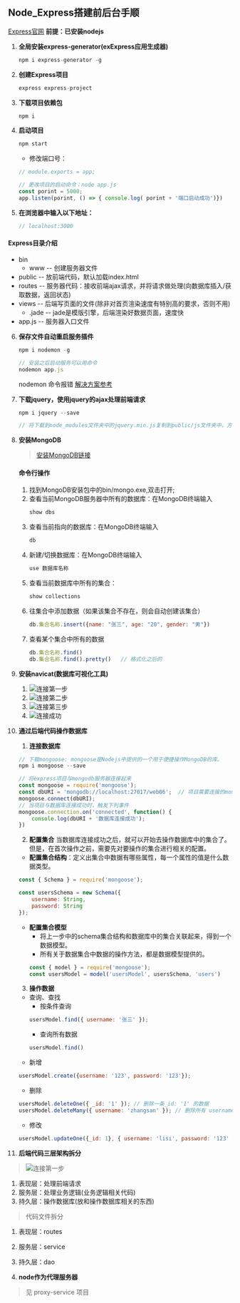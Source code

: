 ## Node_Express搭建前后台手顺
[Express官网](https://www.expressjs.com.cn/)
**前提：已安装nodejs**
1. **全局安装express-generator(exExpress应用生成器)**
    ```js
    npm i express-generator -g
    ```
2. **创建Express项目**
    ```js
    express express-project
    ```
3. **下载项目依赖包**
    ```js
    npm i
    ```
4. **启动项目**
    ```js
    npm start
    ```
    + 修改端口号：
    ```js
    // module.exports = app;

    // 更改项目的启动命令：node app.js
    const porint = 5000;
    app.listen(porint, () => { console.log( porint + '端口启动成功')})
    ```
5. **在浏览器中输入以下地址：**
    ```js
    // localhost:3000
    ```
#### **Express目录介绍**
+ bin
    + www -- 创建服务器文件
+ public -- 放前端代码，默认加载index.html
+ routes -- 服务器代码：接收前端ajax请求，并将请求做处理(向数据库插入/获取数据，返回状态)
+ views -- 后端写页面的文件(除非对首页渲染速度有特别高的要求，否则不用)
    + .jade -- jade是模版引擎，后端渲染好数据页面，速度快
+ app.js -- 服务器入口文件


6. **保存文件自动重启服务插件**
    ```js
    npm i nodemon -g

    // 安装之后启动服务可以用命令
    nodemon app.js
    ```
    nodemon 命令报错
    [解决方案参考](https://blog.csdn.net/webjxy/article/details/121193543)


7. **下载jquery，使用jquery的ajax处理前端请求**
    ```js
    npm i jquery --save

    // 将下载到node_modules文件夹中的jquery.min.js复制到public/js文件夹中，方便前端代码引用
    ```

8. **安装MongoDB**
   > [安装MongoDB链接](https://www.runoob.com/mongodb/mongodb-window-install.html)
    #### **命令行操作**
    1. 找到MongoDB安装包中的bin/mongo.exe,双击打开;
    2. 查看当前MongoDB服务器中所有的数据库：在MongoDB终端输入 
        ```js
        show dbs
        ```
    3. 查看当前指向的数据库：在MongoDB终端输入 
        ```js
        db
        ```
    4. 新建/切换数据库：在MongoDB终端输入 
        ```js
        use 数据库名称
        ```
    5. 查看当前数据库中所有的集合：
        ```js
        show collections
        ```
    6. 往集合中添加数据（如果该集合不存在，则会自动创建该集合）
        ```js
        db.集合名称.insert({name: "张三", age: "20", gender: "男"})
        ```
    7. 查看某个集合中所有的数据
        ```js
        db.集合名称.find()
        db.集合名称.find().pretty()   // 格式化之后的
        ```
    
9. **安装navicat(数据库可视化工具)**
    1. ![连接第一步](./public/img/mongoDB-connect-1.png)
    2. ![连接第二步](./public/img/mongoDB-connect-2.png)
    3. ![连接第三步](./public/img/mongoDB-connect-3.png)
    4. ![连接成功](./public/img/mongoDB-connected.png)

10. **通过后端代码操作数据库**
    1. **连接数据库**
    ```js
    // 下载mongoose: mongoose是Nodejs中提供的一个用于便捷操作MongoDB的库。
    npm i mongoose --save
    ```
    ```js
    // 将express项目与mongodb服务器连接起来
    const mongoose = require('mongoose');
    const dbURI = 'mongodb://localhost:27017/web06';  // 项目需要连接的mongodb数据库地址
    mongoose.connect(dbURI);
    // 当项目与数据库连接成功时，触发下列事件
    mongoose.connection.on('connected', function() {
        console.log(dbURI + '数据库连接成功');
    })
    ```
    2. **配置集合**
    当数据库连接成功之后，就可以开始去操作数据库中的集合了。
    但是，在首次操作之前，需要先对要操作的集合进行相关的配置。
    + **配置集合结构**：定义出集合中数据有哪些属性，每一个属性的值是什么数据类型。
    ```js
    const { Schema } = require('mongoose');

    const usersSchema = new Schema({
        username: String,
        password: String
    });
    ```

    + **配置集合模型**
        - 将上一步中的schema集合结构和数据库中的集合关联起来，得到一个数据模型。
        - 所有关于数据集合中数据的操作方法，都是数据模型提供的。
        ```js
        const { model } = require('mongoose');
        const usersModel = model('usersModel', usersSchema, 'users')
        ``` 
    3. **操作数据**
    + 查询、查找
        - 按条件查询
        ```js
        usersModel.find({ username: '张三' });
        ```
        - 查询所有数据
        ```js
        usersModel.find()
        ```
    + 新增
    ```js
    usersModel.create({username: '123', password: '123'});
    ```
    + 删除
    ```js
    usersModel.deleteOne({ _id: '1' }); // 删除一条_id: '1' 的数据
    usersModel.deleteMany({ username: 'zhangsan' }); // 删除所有 username: 'zhangsan' 的数据
    ```
    + 修改
    ```js
    usersModel.updateOne({_id: 1}, { username: 'lisi', password: '123' }); // 第一个参数，查找更新的数据；第二个参数，更新的新数据。
    ```
11. **后端代码三层架构拆分**
> ![连接第一步](./public/img/mongoDB-connect-1.png)
 1. 表现层：处理前端请求
 2. 服务层：处理业务逻辑(业务逻辑相关代码)
 3. 持久层：操作数据库(放和操作数据库相关的东西)

> 代码文件拆分
 1. 表现层：routes
 2. 服务层：service
 3. 持久层：dao

 12. **node作为代理服务器**
 > 见 proxy-service 项目
 